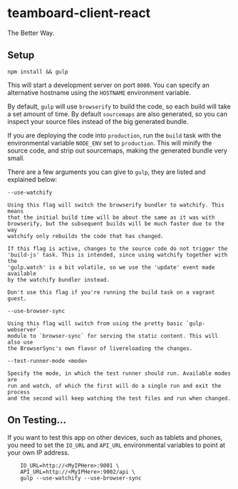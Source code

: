 # teamboard-client-react
The Better Way.

## Setup
```
npm install && gulp
```
This will start a development server on port `8000`. You can specify an
alternative hostname using the `HOSTNAME` environment variable.

By default, `gulp` will use `browserify` to build the code, so each build will
take a set amount of time. By default `sourcemaps` are also generated, so you
can inspect your source files instead of the big generated bundle.

If you are deploying the code into `production`, run the `build` task with the
environmental variable `NODE_ENV` set to `production`. This will minify the
source code, and strip out sourcemaps, making the generated bundle very small.

There are a few arguments you can give to `gulp`, they are listed and explained
below:

	--use-watchify

	Using this flag will switch the browserify bundler to watchify. This means
	that the initial build time will be about the same as it was with
	browserify, but the subsequent builds will be much faster due to the way
	watchify only rebuilds the code that has changed.

	If this flag is active, changes to the source code do not trigger the
	'build-js' task. This is intended, since using watchify together with the
	'gulp.watch' is a bit volatile, so we use the 'update' event made available
	by the watchify bundler instead.

	Don't use this flag if you're running the build task on a vagrant guest.

	--use-browser-sync

	Using this flag will switch from using the pretty basic `gulp-webserver`
	module to `browser-sync` for serving the static content. This will also use
	the BrowserSync's own flavor of livereloading the changes.

	--test-runner-mode <mode>

	Specify the mode, in which the test runner should run. Available modes are
	run and watch, of which the first will do a single run and exit the process
	and the second will keep watching the test files and run when changed.

## On Testing...
If you want to test this app on other devices, such as tablets and phones, you
need to set the `IO_URL` and `API_URL` environmental variables to point at your
own IP address.
```
	IO_URL=http://<MyIPHere>:9001 \
	API_URL=http://<MyIPHere>:9002/api \
	gulp --use-watchify --use-browser-sync
```
